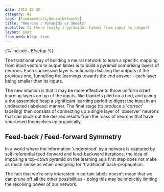 ```yaml
---
date: 2012-12-30
category: AI
tags: [Fundamentals,NeuralNetworks]
title: "Neurons : Pyramids vs Sheets"
subtitle: Is there really a pyramidal funnel from input to output?
layout: post
from_mdda_blog: true
---
```

{% include JB/setup %}


The traditional way of building a neural network to learn a specific mapping
from input vectors to output lables is to build a pyramid comprising 
layers of neurons.  Each successive layer is notionally distilling the outputs of the previous one, 
funnelling the learnings towards the end answer - each layer being smaller than its inputs.

The new intuition is that it may be more effective to throw
uniform sized learning layers on top of the inputs, like blankets piled on a bed, 
and giving a the assembled heap a significant learning period to digest 
the input in an undirected (labeless) manner.  The final stage 
(to produce a 'correct' labeling) then consists 
of connecting up a single layer of 'observer' neurons 
that can pluck out the desired results from the mass of neurons that 
have smartened themselves up organically.

Feed-back / Feed-forward Symmetry 
---------------------------------------

In a world where the information 'understood' by a network is captured 
by self-referential feed-forward and feed-backward iterations, the idea
of imposing a top-down pyramid on the learning as a first step does not 
make as much sense as when designing for 'traditional' back-propagation.  

The fact that we're only interested in certain labels doesn't mean that we
can prune off all the other possibilities - doing this may be implicitly 
limiting the resolving power of our network.

